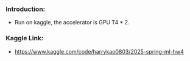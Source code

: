 ### Introduction:
- Run on kaggle, the accelerator is GPU T4 * 2.

### Kaggle Link:
- https://www.kaggle.com/code/harrykao0803/2025-spring-ml-hw4
